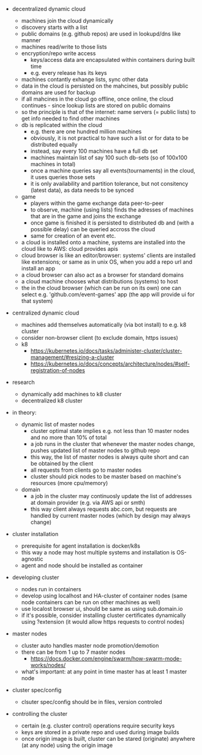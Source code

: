 
- decentralized dynamic cloud
  - machines join the cloud dynamically
  - discovery starts with a list
  - public domains (e.g. github repos) are used in lookupd/dns like manner
  - machines read/write to those lists
  - encryption/repo write access
    - keys/access data are encapsulated within containers during built time
    - e.g. every release has its keys
  - machines contantly exhange lists, sync other data
  - data in the cloud is persisted on the mahcines, but possibly  public domains are used for backup
  - if all mahcines in the cloud go offline, once online, the cloud continues - since lookup lists are stored on public domains
  - so the principle is that of the internet: name servers (= public lists) to get info needed to find other machines
  - db is replicated within the cloud
    - e.g. there are one hundred million machines
    - obviously, it is not practical to have such a list or for data to be distributed equally
    - instead, say every 100 machines have a full db set
    - machines maintain list of say 100 such db-sets (so of 100x100 machines in total)
    - once a machine queries say all events(tournaments) in the cloud, it uses queries those sets
    - it is only availability and partition tolerance, but not consitency (latest data), as data needs to be synced
  - game
    - players within the game exchange data peer-to-peer
    - to observe, machine (using lists) finds the adresses of machines that are in the game and joins the exchange
    - once game is finished it is persisted to distributed db and (with a possible delay) can be queried accross the cloud
    - same for creation of an event etc.
  - a cloud is installed onto a machine, systems are installed into the cloud like to AWS: cloud provides apis 
  - cloud browser is like an editor/browser: systems' clients are installed like extensions; or same as in unix OS, when you add a repo url and install an app
  - a cloud browser can also act as a browser for standard domains
  - a cloud machine chooses what distributions (systems) to host
  - the in the cloud browser (which can be run on its own) one can select e.g. 'github.com/event-games' app (the app will provide ui for that system)

- centralized dynamic cloud
  - machines add themselves automatically (via bot install) to e.g. k8 cluster
  - consider non-browser client (to exclude domain, https issues)
  - k8
    - https://kubernetes.io/docs/tasks/administer-cluster/cluster-management/#resizing-a-cluster
    - https://kubernetes.io/docs/concepts/architecture/nodes/#self-registration-of-nodes

- research
  - dynamically add machines to k8 cluster
  - decentralized k8 cluster
  

- in theory: 
  - dynamic list of master nodes
    - cluster optimal state implies e.g. not less than 10 master nodes and no more than 10% of total
    - a job runs in the cluster that whenever the master nodes change, pushes updated list of master nodes to github repo
    - this way, the list of master nodes is always quite short and can be obtained by the client
    - all requests from clients go to master nodes
    - cluster should pick nodes to be master based on machine's resources (more cpu/memory)
  - domain
    - a job in the cluster may continuosly update the list of addresses at domain provider (e.g. via AWS api or smth)
    - this way client always requests abc.com, but requests are handled by current master nodes (which by design may always change)

- cluster installation
  - prerequisite for agent installation is docker/k8s
  - this way a node may host multiple systems and installation is OS-agnostic
  - agent and node should be installed as container

- developing cluster
  - nodes run in containers
  - develop using localhost and HA-cluster of container nodes (same node containers  can be run on other machines as well)
  - use localost browser ui, should be same as using sub.domain.io
  - if it's possible, consider installing cluster certificates dynamically using ?extension (it would allow https requests to control nodes)

- master nodes
  - cluster auto handles master node promotion/demotion
  - there can be from 1 up to 7 master nodes
    - https://docs.docker.com/engine/swarm/how-swarm-mode-works/nodes/
  - what's important: at any point in time master has at least 1 master node

- cluster spec/config
  - clsuter spec/config should be in files, version controled

- controlling the cluster
  - certain (e.g. cluster control) operations require security keys
  - keys are stored in a private repo and used during image builds
  - once origin image is built, cluster can be stared (originate) anywhere (at any node) using the origin image